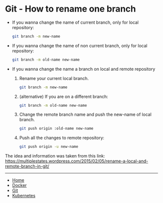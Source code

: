 # Git - How to rename one branch

- If you wanna change the name of current branch, only for local repository:

    ```bash
    git branch -m new-name
    ```

- If you wanna change the name of non current branch, only for local repository:

    ```bash
    git branch -m old-name new-name
    ```

- If you wanna change the name a branch on local and remote repository

    1. Rename your current local branch.

        ```bash
        git branch -m new-name
        ```

    2. (alternative) If you are on a different branch:

        ```bash
        git branch -m old-name new-name
        ```

    3. Change the remote branch name and push the new-name of local branch.

        ```bash
        git push origin :old-name new-name
        ```

    4. Push all the changes to remote repository:

        ```bash
        git push origin -u new-name
        ```

The idea and information was taken from this link: https://multiplestates.wordpress.com/2015/02/05/rename-a-local-and-remote-branch-in-git/

***

- [Home](/README.md)
- [Docker](/docker/README.md)
- [Git](/git/README.md)
- [Kubernetes](/k8s/README.md)

